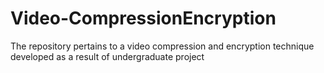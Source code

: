 # Video-CompressionEncryption
The repository pertains to a video compression and encryption technique developed as a result of undergraduate project
